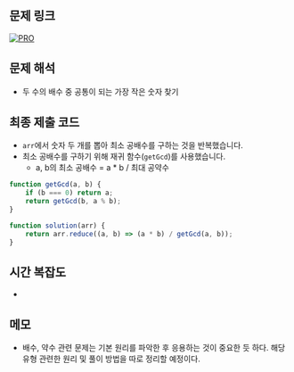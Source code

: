 ## 문제 링크

[![PRO]][Link]

## 문제 해석

-   두 수의 배수 중 공통이 되는 가장 작은 숫자 찾기

## 최종 제출 코드

-   `arr`에서 숫자 두 개를 뽑아 최소 공배수를 구하는 것을 반복했습니다.
-   최소 공배수를 구하기 위해 재귀 함수(`getGcd`)를 사용했습니다.
    -   a, b의 최소 공배수 = a \* b / 최대 공약수

```js
function getGcd(a, b) {
    if (b === 0) return a;
    return getGcd(b, a % b);
}

function solution(arr) {
    return arr.reduce((a, b) => (a * b) / getGcd(a, b));
}
```

## 시간 복잡도

-

## 메모

-   배수, 약수 관련 문제는 기본 원리를 파악한 후 응용하는 것이 중요한 듯 하다. 해당 유형 관련한 원리 및 풀이 방법을 따로 정리할 예정이다.

<!---------------------------------------------------------------------------->

[PRO]: https://github.com/chopinoff/js-algorithm/assets/107768516/6bb592e8-21d7-4244-91bb-8708f1f8ebb0
[BOJ]: https://github.com/chopinoff/js-algorithm/assets/107768516/ab4a009d-7575-4362-8a74-ebd2476570e4
[Link]: https://school.programmers.co.kr/learn/courses/30/lessons/12953
